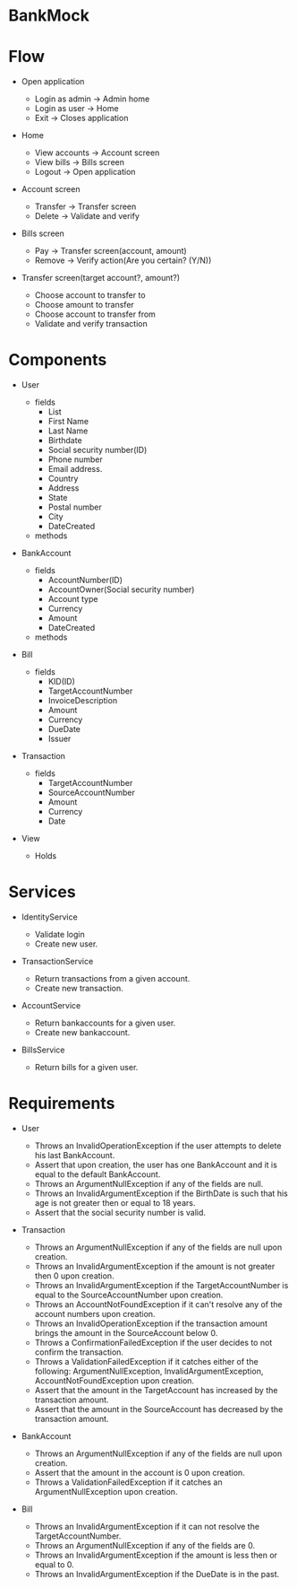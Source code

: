 # BankMock

# Flow

- Open application
	- Login as admin -> Admin home
	- Login as user -> Home
	- Exit -> Closes application

- Home
	- View accounts -> Account screen
	- View bills -> Bills screen
	- Logout -> Open application

- Account screen
	- Transfer -> Transfer screen
	- Delete -> Validate and verify

- Bills screen
	- Pay -> Transfer screen(account, amount)
	- Remove -> Verify action(Are you certain? (Y/N))

- Transfer screen(target account?, amount?)
	- Choose account to transfer to
	- Choose amount to transfer
	- Choose account to transfer from
	- Validate and verify transaction



# Components

- User
	- fields
		- List<BankAccount>
		- First Name
		- Last Name
		- Birthdate
		- Social security number(ID)
		- Phone number
		- Email address.
		- Country
		- Address
		- State
		- Postal number
		- City
		- DateCreated
	- methods


- BankAccount
	- fields
		- AccountNumber(ID)
		- AccountOwner(Social security number)
		- Account type
		- Currency
		- Amount
		- DateCreated
	- methods

- Bill
	- fields
		- KID(ID)
		- TargetAccountNumber
		- InvoiceDescription
		- Amount
		- Currency
		- DueDate
		- Issuer

- Transaction
	- fields
		- TargetAccountNumber
		- SourceAccountNumber
		- Amount
		- Currency
		- Date

- View
	- Holds 


# Services

- IdentityService
	- Validate login
	- Create new user.

- TransactionService
	- Return transactions from a given account.
	- Create new transaction.

- AccountService
	- Return bankaccounts for a given user.
	- Create new bankaccount.

- BillsService
	- Return bills for a given user.

# Requirements

- User
	- Throws an InvalidOperationException if the user attempts to delete his last BankAccount.
	- Assert that upon creation, the user has one BankAccount and it is equal to the default BankAccount.
	- Throws an ArgumentNullException if any of the fields are null.
	- Throws an InvalidArgumentException if the BirthDate is such that his age is not greater then or equal to 18 years.
	- Assert that the social security number is valid.

- Transaction
	- Throws an ArgumentNullException if any of the fields are null upon creation.
	- Throws an InvalidArgumentException if the amount is not greater then 0 upon creation.
	- Throws an InvalidArgumentException if the TargetAccountNumber is equal to the SourceAccountNumber upon creation.
	- Throws an AccountNotFoundException if it can't resolve any of the account numbers upon creation.
	- Throws an InvalidOperationException if the transaction amount brings the amount in the SourceAccount below 0.
	- Throws a ConfirmationFailedException if the user decides to not confirm the transaction.
	- Throws a ValidationFailedException if it catches either of the following: ArgumentNullException, InvalidArgumentException, AccountNotFoundException upon creation.
	- Assert that the amount in the TargetAccount has increased by the transaction amount.
	- Assert that the amount in the SourceAccount has decreased by the transaction amount.

- BankAccount
	- Throws an ArgumentNullException if any of the fields are null upon creation.
	- Assert that the amount in the account is 0 upon creation.
	- Throws a ValidationFailedException if it catches an ArgumentNullException upon creation.

- Bill
	- Throws an InvalidArgumentException if it can not resolve the TargetAccountNumber.
	- Throws an ArgumentNullException if any of the fields are 0.
	- Throws an InvalidArgumentException if the amount is less then or equal to 0.
	- Throws an InvalidArgumentException if the DueDate is in the past.

